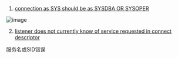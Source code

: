 1. [connection as SYS should be as SYSDBA OR SYSOPER](https://blog.csdn.net/weixin_43532528/article/details/101286275)

![image](Study\SoftWare\images\navicat\error1.png)

2. [listener does not currently know of service requested in connect descriptor](https://www.cnblogs.com/Darlin356230410/p/6171991.html)

服务名或SID错误